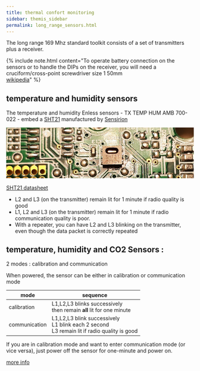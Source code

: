 ```yaml
---
title: thermal confort monitoring
sidebar: themis_sidebar
permalink: long_range_sensors.html
---
```


The long range 169 Mhz standard toolkit consists of a set of transmitters plus a receiver.

{% include note.html content="To operate battery connection on the sensors or to handle the DIPs on the receiver, you will need a cruciform/cross-point screwdriver size 1 50mm<br>[wikipedia](https://en.wikipedia.org/wiki/List_of_screw_drives)" %}

## temperature and humidity sensors

The temperature and humidity Enless sensors - TX TEMP HUM AMB 700-022 - embed a [SHT21](https://www.sensirion.com/en/environmental-sensors/humidity-sensors/humidity-temperature-sensor-sht2x-digital-i2c-accurate/)
manufactured by [Sensirion](https://www.sensirion.com/en/)

![Enless TRH circuit](long_range/enless_TRH_circuit_small.jpg)

[SHT21 datasheet](long_range/Sensirion_Humidity_Sensors_SHT21_Datasheet.pdf)

- L2 and L3 (on the transmitter) remain lit for 1 minute if radio quality is good
- L1, L2 and L3 (on the transmitter) remain lit for 1 minute if radio communication quality is poor.
- With a repeater, you can have L2 and L3 blinking on the transmitter, even though the data packet is correctly repeated

## temperature, humidity and CO2 Sensors :

2 modes : calibration and communication

When powered, the sensor can be either in calibration or communication mode

mode | sequence
--|--
calibration |L1,L2,L3 blinks successively<br>then remain **all** lit for one minute
communication | L1,L2,L3 blink successively<br>L1 blink each 2 second<br>L3 remain lit if radio quality is good

If you are in calibration mode and want to enter communication mode (or vice versa), just power off the sensor for one-minute and power on.

[more info](long_range/enless_CO2.pdf)

